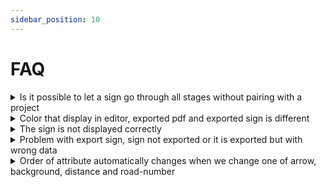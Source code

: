 ```yaml
---
sidebar_position: 10
---
```


# FAQ

<details>
  <summary>Is it possible to let a sign go through all stages without pairing with a project</summary>

   1. It is possible to go with or without project, but those sign will not get benefit like if is part of the projects.

</details>
<details>
  <summary>Color that display in editor, exported pdf and exported sign is different</summary>

   1. Editor and Exported PDF use `RGB` based format, since browser can't display `CMYK` value.
   2. Exported Sign use `CMYK` based format, since client preferred that.

</details>
<details>
  <summary>The sign is not displayed correctly</summary>

   Either we still not displayed the feature or they are already exist but the value is not setup correctly.

</details>
<details>
  <summary>Problem with export sign, sign not exported or it is exported but with wrong data</summary>

   This happen when sign is not setup correctly, old sign that comes from archive usually experienced this. The solution is to re-save the sign.

</details>
<details>
  <summary>Order of attribute automatically changes when we change one of arrow, background, distance and road-number</summary>

   All of those items are sorted automatically, you can find that configuration on the setting page.

</details>



